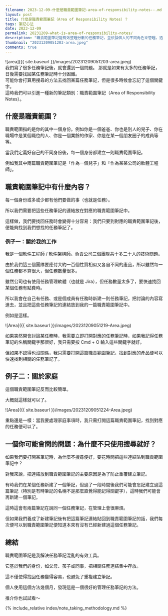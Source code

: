```yaml
---
filename: 2023-12-09-什麼是職責範圍筆記-area-of-responsibility-notes--.md
layout: post
title: 什麼是職責範圍筆記（Area of Responsibility Notes）？
tags: 筆記心法
date: 2023-12-09
permalink: 20231209-what-is-area-of-responsibility-notes/
description: "職責範圍筆記能有效整理分散的任務筆記，並依據個人的不同角色來管理。透過將任務筆記連結到相應的職責範圍內，即可快速找到需要的內容。這不僅使任務管理變得簡單，還避免了創建重複筆記的混亂。實踐證明，這是一種提升工作效率的好方法。"
thumbnail: "20231209051203-area.jpeg"
comments: true
---
```


![area]({{ site.baseurl }}/images/20231209051203-area.jpeg)  
我們寫了很多任務筆記後，就會還到一個問題。 
那就是如果有太多的任務筆記，日後需要找回某任務筆記時十分困難。  
可能你會打算用搜尋的方法去找回某篇任務筆記，但是很多時候會忘記了這個關鍵字。  
這時我們可以引進一種新的筆記類別：職責範圍筆記（Area of Responsibility Notes）。

## 什麼是職責範圍？

職責範圍指的是你的其中一個身份。例如你是一個爸爸、你也是別人的兒子、你在職場中是某個職位的人、你是一個業餘的作家、你是在某一個朋友圈子的成員等等。

當我們定義好自己的不同身份後，每一個身份都建立一則職責範圍筆記。

例如我其中兩篇職責範圍筆記是「作為一個兒子」和「作為某某公司的軟體工程師」。

## 職責範圍筆記中有什麼內容？

每一個身份或多或少都有他們要做的事（也就是任務）。

所以我們需要把這些任務筆記的連結放在對應的職責範圍筆記中。

這樣做，我們要找回任務時會變得十分容易：我們只要到對應的職責範圍筆記後，便能夠找到我們想找的任務筆記了。

### 例子一：關於我的工作

我是一個軟件工程師 / 軟件架構師。負責公司三個團隊共十多二十人的技術問題。

由於我們這三個團隊要應付大約一百個性質相似又各自不同的產品，所以雖然每一個任務都不算很大，但任務數量很多。

雖然公司也有使用任務管理軟體（也就是 Jira），但任務數量太多了，要快速找回某個任務有點費時。

所以我會在自己有任務、或是個成員有任務時新建一則任務筆記，把討論的內容寫進去，並且把這些任務筆記的連結放到我的一篇職責範圍筆記中。

例如是這樣。

![Area]({{ site.baseurl }}/images/20231209051219-Area.jpeg)  

如果突然開會討論某任務時，我需要立即打開對應的任務筆記時，如果我記得任務筆記的名稱關鍵字那很好，我只需要按 Cmd + O 輸入這些關鍵字就好。

但如果不認得也沒關係，我只需要打開這篇職責範圍筆記，找到對應的產品便可以快速找到相關的任務筆記了。

## 例子二：關於家庭

這個職責範圍筆記反而比較簡單。

大概就這樣就可以了。

![Area]({{ site.baseurl }}/images/20231209051224-Area.jpeg)  

重點還是一樣：當我要處理家庭事項時，我只需打開這篇職責範圍筆記，找到對應的任務便可以了。

## 一個你可能會問的問題：為什麼不只使用搜尋就好？

如果我們要打開某筆記時，為什麼不搜尋便好，要花時間把這些連結貼到職責範圍筆記中？

對我來說，把連結放到職責範圍筆記的主要原因是為了防止重覆建立筆記。

有時我們在某個任務新建了一個筆記，但過了一段時間後我們可能會忘記建立過這篇筆記（特別是有時筆記的名稱不是那麼直覺得能記得關鍵字），這時我們可能會再新建一個筆記。

這時這會有兩篇筆記在說同一個任務筆記，在管理上會很麻煩。

但如果我們養成了新建筆記後有把這篇筆記連結貼回到職責範圍筆記的話，我們每次便可以到職責範圍筆記便知道本來有沒有已經新建過這個任務筆記。

## 總結

職責範圍筆記是我解決任務筆記混亂的有效工具。

它基於我們的身份，如父母、孩子或同事，把相關任務連結集中存放。

這不僅使得找回任務變得容易，也避免了重複建立筆記。

個人使用這個方法幾個月，發現這是一個很好的管理任務筆記的方法。

推介你也試試看～


{% include_relative index/note_taking_methodology.md %}



<!--
- [什麼是職責範圍筆記（Area of Responsibility Notes）？]({{ site.baseurl }}/20231209-what-is-area-of-responsibility-notes/)
-->
